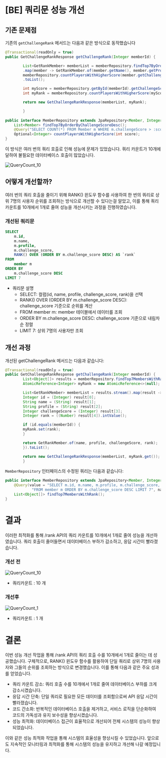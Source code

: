 # [BE] 쿼리문 성능 개선

## 기존 문제점

기존의 `getChallengeRank` 메서드는 다음과 같은 방식으로 동작했습니다

```java
@Transactional(readOnly = true)
public GetChallengeRankResponse getChallengeRank(Integer memberId) {

        List<GetRankMember> memberList = memberRepository.findTop7ByOrderByChallengeScoreDesc().stream()
        .map(member -> GetRankMember.of(member.getName(), member.getProfile(), member.getChallengeScore(),
        memberRepository.countPlayersWithHigherScore(member.getChallengeScore()).orElseThrow() + 1))
        .toList();

        int myScore = memberRepository.getById(memberId).getChallengeScore();
        int myRank = memberRepository.countPlayersWithHigherScore(myScore).orElseThrow() + 1;

        return new GetChallengeRankResponse(memberList, myRank);

        }
        
public interface MemberRepository extends JpaRepository<Member, Integer> {
    List<Member> findTop7ByOrderByChallengeScoreDesc();
    @Query("SELECT COUNT(*) FROM Member m WHERE m.challengeScore > :score")
    Optional<Integer> countPlayersWithHigherScore(int score);
}
```

이 방식은 여러 번의 쿼리 호출로 인해 성능에 문제가 있었습니다. 쿼리 카운트가 10개에 달하여 불필요한 데이터베이스 호출이 많았습니다.

![QueryCount_10](/uploads/a3d0b50e49c1d018c7e80070f7cccdbc/QueryCount_10.png)

## 어떻게 개선할까?
여러 번의 쿼리 호출을 줄이기 위해 RANK() 윈도우 함수를 사용하여 한 번의 쿼리로 상위 7명의 사용자 순위를 조회하는 방식으로 개선할 수 있다는걸 알았고, 이를 통해 쿼리 카운트를 10개에서 1개로 줄여 성능을 개선시키는 과정을 진행하였습니다.
### 개선된 쿼리문
```sql
SELECT 
    m.id, 
    m.name, 
    m.profile, 
    m.challenge_score, 
    RANK() OVER (ORDER BY m.challenge_score DESC) AS `rank`
FROM 
    member m 
ORDER BY 
    m.challenge_score DESC 
LIMIT 7
```
- 쿼리문 설명
  - SELECT: 컬럼(id, name, profile, challenge_score, rank)을 선택
  - RANK() OVER (ORDER BY m.challenge_score DESC): challenge_score 기준으로 순위를 계산
  - FROM member m: member 테이블에서 데이터를 조회
  - ORDER BY m.challenge_score DESC: challenge_score 기준으로 내림차순 정렬
  - LIMIT 7: 상위 7명의 사용자만 조회

## 개선 과정
개선된 getChallengeRank 메서드는 다음과 같습니다:
```java
@Transactional(readOnly = true)
public GetChallengeRankResponse getChallengeRank(Integer memberId) {
        List<Object[]> results = memberRepository.findTop7MembersWithRank();
        AtomicReference<Integer> myRank = new AtomicReference<>(null);

        List<GetRankMember> memberList = results.stream().map(result -> {
        Integer id = (Integer) result[0];
        String name = (String) result[1];
        String profile = (String) result[2];
        Integer challengeScore = (Integer) result[3];
        Integer rank = ((Number) result[4]).intValue();

        if (id.equals(memberId)) {
        myRank.set(rank);
        }

        return GetRankMember.of(name, profile, challengeScore, rank);
        }).toList();

        return new GetChallengeRankResponse(memberList, myRank.get());
        }
```
`MemberRepository` 인터페이스의 수정된 쿼리는 다음과 같습니다:
```java
public interface MemberRepository extends JpaRepository<Member, Integer> {
    @Query(value = "SELECT m.id, m.name, m.profile, m.challenge_score, RANK() OVER (ORDER BY m.challenge_score DESC) AS `rank` " +
            "FROM member m ORDER BY m.challenge_score DESC LIMIT 7", nativeQuery = true)
    List<Object[]> findTop7MembersWithRank();
}
```
# 결과
이러한 최적화를 통해 /rank API의 쿼리 카운트를 10개에서 1개로 줄여 성능을 개선하였습니다. 쿼리 호출이 줄어들면서 데이터베이스 부하가 감소하고, 응답 시간이 빨라졌습니다.

### 개선 전
![QueryCount_10](/uploads/a3d0b50e49c1d018c7e80070f7cccdbc/QueryCount_10.png)
- 쿼리카운트 : 10 개
### 개선후 
![QueryCount_1](/uploads/089ba021ea7872e7e462d66c0f885f7b/QueryCount_1.png)
- 쿼리카운트 : 1 개

# 결론
이번 성능 개선 작업을 통해 /rank API의 쿼리 호출 수를 10개에서 1개로 줄이는 데 성공했습니다. 구체적으로, RANK() 윈도우 함수를 활용하여 단일 쿼리로 상위 7명의 사용자와 그들의 순위를 조회하는 방식으로 변경했습니다. 이를 통해 다음과 같은 주요 성과를 얻었습니다.

- 쿼리 카운트 감소: 쿼리 호출 수를 10개에서 1개로 줄여 데이터베이스 부하를 크게 감소시켰습니다.
- 응답 시간 단축: 단일 쿼리로 필요한 모든 데이터를 조회함으로써 API 응답 시간이 빨라졌습니다.
- 코드 간소화: 반복적인 데이터베이스 호출을 제거하고, 서비스 로직을 단순화하여 코드의 가독성과 유지 보수성을 향상시켰습니다.
- 성능 최적화: 데이터베이스 접근이 효율적으로 개선되어 전체 시스템의 성능이 향상되었습니다.

이와 같은 성능 최적화 작업을 통해 시스템의 효율성을 향상시킬 수 있었습니다. 앞으로도 지속적인 모니터링과 최적화를 통해 시스템의 성능을 유지하고 개선해 나갈 예정입니다.
